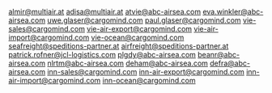 almir@multiair.at
adisa@multiair.at
atvie@abc-airsea.com
eva.winkler@abc-airsea.com
uwe.glaser@cargomind.com
paul.glaser@cargomind.com
vie-sales@cargomind.com
vie-air-export@cargomind.com
vie-air-import@cargomind.com
vie-ocean@cargomind.com
seafreight@speditions-partner.at
airfreight@speditions-partner.at
patrick.rofner@jcl-logistics.com
plgdy@abc-airsea.com
beanr@abc-airsea.com
nlrtm@abc-airsea.com
deham@abc-airsea.com
defra@abc-airsea.com
inn-sales@cargomind.com
inn-air-export@cargomind.com
inn-air-import@cargomind.com
inn-ocean@cargomind.com
